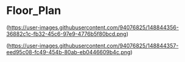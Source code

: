 # Floor_Plan
(https://user-images.githubusercontent.com/94076825/148844356-36882c1c-fb32-45c6-97e9-4776b5f80bcd.png)

(https://user-images.githubusercontent.com/94076825/148844357-eed95c08-fc49-454b-80ab-eb0446609b4c.png)
